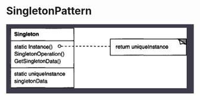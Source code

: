 # SingletonPattern

![Schema pattern](https://github.com/TheNormanCoder/SingletonPattern/raw/main/image.png)
